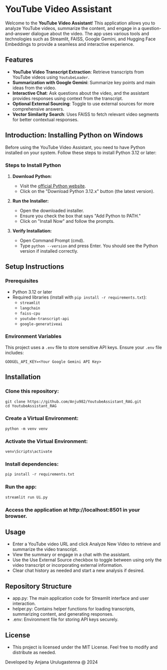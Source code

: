 # YouTube Video Assistant

Welcome to the **YouTube Video Assistant**! This application allows you to analyze YouTube videos, summarize the content, and engage in a question-and-answer dialogue about the video. The app uses various tools and technologies such as Streamlit, FAISS, Google Gemini, and Hugging Face Embeddings to provide a seamless and interactive experience.

## Features

- **YouTube Video Transcript Extraction**: Retrieve transcripts from YouTube videos using `YoutubeLoader`.
- **Summarization with Google Gemini**: Summarize key points and main ideas from the video.
- **Interactive Chat**: Ask questions about the video, and the assistant provides responses using context from the transcript.
- **Optional External Sourcing**: Toggle to use external sources for more comprehensive answers.
- **Vector Similarity Search**: Uses FAISS to fetch relevant video segments for better contextual responses.

## Introduction: Installing Python on Windows

Before using the YouTube Video Assistant, you need to have Python installed on your system. Follow these steps to install Python 3.12 or later:

### Steps to Install Python

1. **Download Python:**
   - Visit the [official Python website](https://www.python.org/downloads/).
   - Click on the "Download Python 3.12.x" button (the latest version).

2. **Run the Installer:**
   - Open the downloaded installer.
   - Ensure you check the box that says "Add Python to PATH."
   - Click on "Install Now" and follow the prompts.

3. **Verify Installation:**
   - Open Command Prompt (cmd).
   - Type `python --version` and press Enter. You should see the Python version if installed correctly.

## Setup Instructions

### Prerequisites

- Python 3.12 or later
- Required libraries (install with `pip install -r requirements.txt`):
  - `streamlit`
  - `langchain`
  - `faiss-cpu`
  - `youtube-transcript-api`
  - `google-generativeai`

### Environment Variables

This project uses a `.env` file to store sensitive API keys. Ensure your `.env` file includes:

```plaintext
GOOGEL_API_KEY=<Your Google Gemini API Key>
```
## Installation

### Clone this repository:
```plaintext
git clone https://github.com/Anju982/YoutubeAssistant_RAG.git
cd YoutubeAssistant_RAG
```

### Create a Virtual Environment:
```plaintext
python -m venv venv
```

### Activate the Virtual Environment:
```plaintext
venv\Scripts\activate
```

### Install dependencies:
```plaintext
pip install -r requirements.txt
```

### Run the app:

```plaintext
streamlit run Ui.py
```

### Access the application at http://localhost:8501 in your browser.

## Usage

- Enter a YouTube video URL and click Analyze New Video to retrieve and summarize the video transcript.
- View the summary or engage in a chat with the assistant.
- Use the Use External Source checkbox to toggle between using only the video transcript or incorporating external information.
- Clear chat history as needed and start a new analysis if desired.

## Repository Structure

- app.py: The main application code for Streamlit interface and user interaction.
- helper.py: Contains helper functions for loading transcripts, summarizing content, and generating responses.
- .env: Environment file for storing API keys securely.

## License

- This project is licensed under the MIT License. Feel free to modify and distribute as needed.

Developed by Anjana Urulugastenna @ 2024
